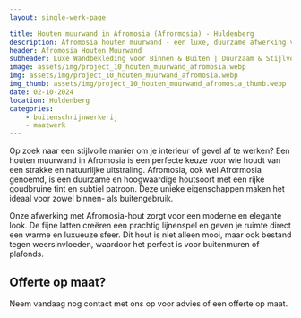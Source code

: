 ```yaml
---
layout: single-werk-page

title: Houten muurwand in Afromosia (Afrormosia) - Huldenberg
description: Afromosia houten muurwand - een luxe, duurzame afwerking voor binnen en buiten. Unieke warme uitstraling en weerbestendig. Laat jouw ruimte stralen! Vraag direct een offerte aan.
header: Afromosia Houten Muurwand
subheader: Luxe Wandbekleding voor Binnen & Buiten | Duurzaam & Stijlvol
image: assets/img/project_10_houten_muurwand_afromosia.webp
img: assets/img/project_10_houten_muurwand_afromosia.webp
img_thumb: assets/img/project_10_houten_muurwand_afromosia_thumb.webp
date: 02-10-2024
location: Huldenberg
categories: 
    - buitenschrijnwerkerij
    - maatwerk
---
```


Op zoek naar een stijlvolle manier om je interieur of gevel af te werken? Een houten muurwand in Afromosia is een perfecte keuze voor wie houdt van een strakke en natuurlijke uitstraling. Afromosia, ook wel Afrormosia genoemd, is een duurzame en hoogwaardige houtsoort met een rijke goudbruine tint en subtiel patroon. Deze unieke eigenschappen maken het ideaal voor zowel binnen- als buitengebruik.

Onze afwerking met Afromosia-hout zorgt voor een moderne en elegante look. De fijne latten creëren een prachtig lijnenspel en geven je ruimte direct een warme en luxueuze sfeer. Dit hout is niet alleen mooi, maar ook bestand tegen weersinvloeden, waardoor het perfect is voor buitenmuren of plafonds.

## Offerte op maat?
Neem vandaag nog contact met ons op voor advies of een offerte op maat.